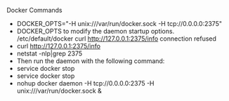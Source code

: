 Docker Commands

- DOCKER_OPTS="-H unix:///var/run/docker.sock -H tcp://0.0.0.0:2375"
- DOCKER_OPTS to modify the daemon startup options.  /etc/default/docker curl http://127.0.0.1:2375/info connection refused
- curl http://127.0.0.1:2375/info
- netstat -nlp|grep 2375
- Then run the daemon with the following command:
- service docker stop
- service docker stop
- nohup docker daemon -H tcp://0.0.0.0:2375 -H unix:///var/run/docker.sock &
